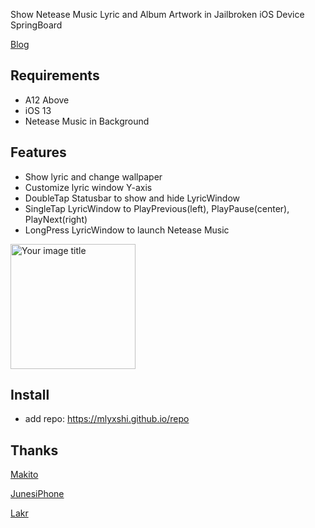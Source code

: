 Show Netease Music Lyric and Album Artwork in Jailbroken iOS Device SpringBoard

[Blog](https://mlyxshi.github.io/blog/2020/03/11/neteaselyric/)

## Requirements
- A12 Above
- iOS 13 
- Netease Music in Background

## Features
- Show lyric and change wallpaper 
- Customize lyric window Y-axis
- DoubleTap Statusbar to show and hide LyricWindow
- SingleTap LyricWindow to PlayPrevious(left), PlayPause(center), PlayNext(right)
- LongPress LyricWindow to launch Netease Music

<img src="https://raw.githubusercontent.com/onewayticket255/DesktopNeteaseLyric/master/screenshot.png" alt="Your image title" width="200"/>

## Install
- add repo: https://mlyxshi.github.io/repo

## Thanks
[Makito](https://keep.moe/2019/05/16/netease-now-playing-lldb/)

[JunesiPhone](https://github.com/JunesiPhone/XenInfo)

[Lakr](https://lab.qaq.wiki/Lakr233/ilrcoverlay)